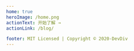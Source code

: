 ```yaml
---
home: true
heroImage: /home.png
actionText: 开始了解 →
actionLink: /blog/

footer: MIT Licensed | Copyright © 2020-DevDiv
---
```


